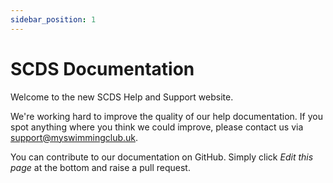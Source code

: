 ```yaml
---
sidebar_position: 1
---
```


# SCDS Documentation

Welcome to the new SCDS Help and Support website.

We're working hard to improve the quality of our help documentation. If you spot anything where you think we could improve, please contact us via [support@myswimmingclub.uk](mailto:support@myswimmingclub.uk).

You can contribute to our documentation on GitHub. Simply click *Edit this page* at the bottom and raise a pull request.
